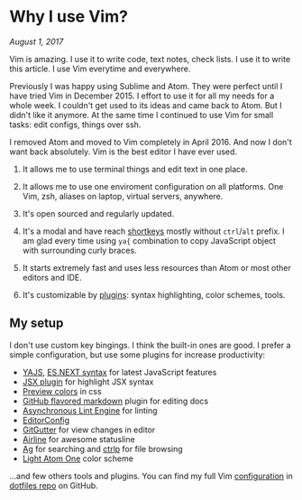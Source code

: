 # Why I use Vim?

_August 1, 2017_

Vim is amazing. I use it to write code, text notes, check lists. I use it to
write this article. I use Vim everytime and everywhere.

Previously I was happy using Sublime and Atom. They were perfect until I have
tried Vim in December 2015. I effort to use it for all my needs for a whole
week. I couldn't get used to its ideas and came back to Atom. But I didn't like
it anymore. At the same time I continued to use Vim for small tasks: edit
configs, things over ssh.

I removed Atom and moved to Vim completely in April 2016. And now I don't want
back absolutely. Vim is the best editor I have ever used.

1. It allows me to use terminal things and edit text in one place.

2. It allows me to use one enviroment configuration on all platforms.
  One Vim, zsh, aliases on laptop, virtual servers, anywhere.

3. It's open sourced and regularly updated.

4. It's a modal and have reach [shortkeys](https://vim.rtorr.com)
  mostly without `ctrl`/`alt` prefix. I am glad every time using `ya{` combination
  to copy JavaScript object with surrounding curly braces.

5. It starts extremely fast and uses less resources than Atom or most other editors and IDE.

6. It's customizable by [plugins](http://vimawesome.com): syntax highlighting, color schemes, tools.

## My setup

I don't use custom key bingings. I think the built-in ones are good. I prefer
a simple configuration, but use some plugins for increase productivity:

* [YAJS](https://github.com/othree/yajs.vim), [ES.NEXT syntax](https://github.com/othree/es.next.syntax.vim) for latest JavaScript features
* [JSX plugin](https://github.com/mxw/vim-jsx) for highlight JSX syntax
* [Preview colors](https://github.com/ap/vim-css-color) in css
* [GitHub flavored markdown](https://github.com/rhysd/vim-gfm-syntax) plugin for editing docs
* [Asynchronous Lint Engine](https://github.com/w0rp/ale) for linting
* [EditorConfig](https://github.com/editorconfig/editorconfig-vim)
* [GitGutter](https://github.com/airblade/vim-gitgutter) for view changes in editor
* [Airline](https://github.com/vim-airline/vim-airline) for awesome statusline
* [Ag](https://github.com/rking/ag.vim) for searching and [ctrlp](https://github.com/ctrlpvim/ctrlp.vim) for file browsing
* [Light Atom One](https://github.com/rakr/vim-one) color scheme

...and few others tools and plugins. You can find my full
Vim [configuration](https://github.com/andrepolischuk/dotfiles/blob/master/.vimrc)
in [dotfiles repo](https://github.com/andrepolischuk/dotfiles) on GitHub.

